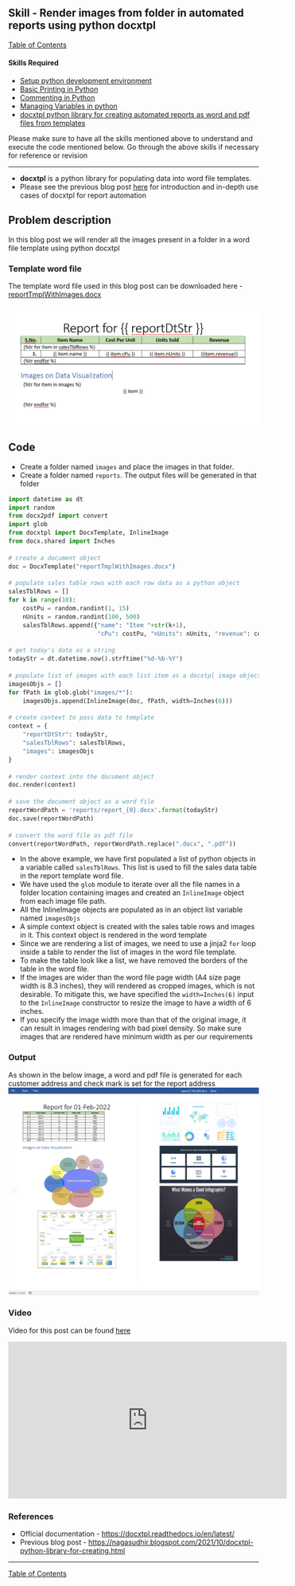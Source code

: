 ## Skill - Render images from folder in automated reports using python docxtpl

[Table of Contents](https://nagasudhir.blogspot.com/2020/04/taming-python-table-of-contents.html)

#### Skills Required
* [Setup python development environment](https://nagasudhir.blogspot.com/2020/04/setup-python-development-environment_14.html)
* [Basic Printing in Python](https://nagasudhir.blogspot.com/2020/04/basic-printing-in-python.html)
* [Commenting in Python](https://nagasudhir.blogspot.com/2020/04/comments-in-python.html)
* [Managing Variables in python](https://nagasudhir.blogspot.com/2020/04/managing-variables-in-python.html)
* [docxtpl python library for creating automated reports as word and pdf files from templates](https://nagasudhir.blogspot.com/2021/10/docxtpl-python-library-for-creating.html)

Please make sure to have all the skills mentioned above to understand and execute the code mentioned below. Go through the above skills if necessary for reference or revision

<hr/>

* **docxtpl** is a python library for populating data into word file templates.
* Please see the previous blog post [here](https://nagasudhir.blogspot.com/2021/10/docxtpl-python-library-for-creating.html) for introduction and in-depth use cases of docxtpl for report automation

## Problem description
In this blog post we will render all the images present in a folder in a word file template using python docxtpl

### Template word file
The template word file used in this blog post can be downloaded here - [reportTmplWithImages.docx](https://github.com/nagasudhirpulla/taming_python/raw/master/blog/skills/assets/data/reportTmplWithImages.docx)

![docxtpl_images_list_template_0](https://github.com/nagasudhirpulla/taming_python/raw/master/blog/skills/assets/img/docxtpl_images_list_template_0.png)
## Code 
* Create a folder named `images` and place the images in that folder.
* Create a folder named `reports`. The output files will be generated in that folder
```python
import datetime as dt
import random
from docx2pdf import convert
import glob
from docxtpl import DocxTemplate, InlineImage
from docx.shared import Inches

# create a document object
doc = DocxTemplate("reportTmplWithImages.docx")

# populate sales table rows with each row data as a python object
salesTblRows = []
for k in range(10):
    costPu = random.randint(1, 15)
    nUnits = random.randint(100, 500)
    salesTblRows.append({"name": "Item "+str(k+1),
                         "cPu": costPu, "nUnits": nUnits, "revenue": costPu*nUnits})

# get today's date as a string
todayStr = dt.datetime.now().strftime("%d-%b-%Y")

# populate list of images with each list item as a docxtpl image object
imagesObjs = []
for fPath in glob.glob("images/*"):
    imagesObjs.append(InlineImage(doc, fPath, width=Inches(6)))

# create context to pass data to template
context = {
    "reportDtStr": todayStr,
    "salesTblRows": salesTblRows,
    "images": imagesObjs
}

# render context into the document object
doc.render(context)

# save the document object as a word file
reportWordPath = 'reports/report_{0}.docx'.format(todayStr)
doc.save(reportWordPath)

# convert the word file as pdf file
convert(reportWordPath, reportWordPath.replace(".docx", ".pdf"))
```

* In the above example, we have first populated a list of python objects in a variable called `salesTblRows`. This list is used to fill the sales data table in the report template word file.
* We have used the `glob` module to iterate over all the file names in a folder location containing images and created an `InlineImage` object from each image file path.
* All the InlineImage objects are populated as in an object list variable named `imagesObjs`
* A simple context object is created with the sales table rows and images in it. This context object is rendered in the word template
* Since we are rendering a list of images, we need to use a jinja2 `for` loop inside a table to render the list of images in the word file template.
* To make the table look like a list, we have removed the borders of the table in the word file.
* If the images are wider than the word file page width (A4 size page width is 8.3 inches), they will rendered as cropped images, which is not desirable. To mitigate this, we have specified the `width=Inches(6)` input to the `InlineImage` constructor to resize the image to have a width of 6 inches.
* If you specify the image width more than that of the original image, it can result in images rendering with bad pixel density. So make sure images that are rendered have minimum width as per our requirements

### Output
As shown in the below image, a word and pdf file is generated for each customer address and check mark is set for the report address
![docxtpl_images_list_output_0](https://github.com/nagasudhirpulla/taming_python/raw/master/blog/skills/assets/img/docxtpl_images_list_output_0.png)
### Video
Video for this post can be found [here](https://youtu.be/mcZkZvkwgFA)

<iframe width="560" height="315" src="https://www.youtube.com/embed/mcZkZvkwgFA" title="YouTube video player" frameborder="0" allow="accelerometer; autoplay; clipboard-write; encrypted-media; gyroscope; picture-in-picture" allowfullscreen></iframe>

### References
* Official documentation - https://docxtpl.readthedocs.io/en/latest/
* Previous blog post - https://nagasudhir.blogspot.com/2021/10/docxtpl-python-library-for-creating.html

<hr/>

[Table of Contents](https://nagasudhir.blogspot.com/2020/04/taming-python-table-of-contents.html)




<!--stackedit_data:
eyJoaXN0b3J5IjpbLTE2NTQ4MTk1MzcsMjA0MDkyOTIxMiw2Nj
I3NDc0MDYsLTE3MzM4MDM5MDMsLTE3MTA1MTU4OTYsLTE1OTAy
ODk5ODEsLTE0NjIwODIyMTNdfQ==
-->